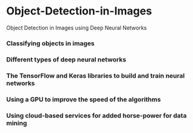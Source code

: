 # Object-Detection-in-Images
Object Detection in Images using Deep Neural Networks

### Classifying objects in images
### Different types of deep neural networks
### The TensorFlow and Keras libraries to build and train neural networks
### Using a GPU to improve the speed of the algorithms
### Using cloud-based services for added horse-power for data mining
